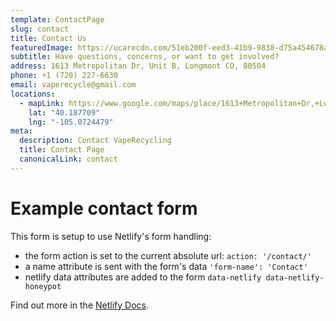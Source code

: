 ```yaml
---
template: ContactPage
slug: contact
title: Contact Us
featuredImage: https://ucarecdn.com/51eb200f-eed3-41b9-9838-d75a454678af/
subtitle: Have questions, concerns, or want to get involved?
address: 1613 Metropolitan Dr, Unit B, Longmont CO, 80504
phone: +1 (720) 227-6630
email: vaperecycle@gmail.com
locations:
  - mapLink: https://www.google.com/maps/place/1613+Metropolitan+Dr,+Longmont,+CO+80504/@40.187709,-105.0724479,17z/
    lat: "40.187709"
    lng: "-105.0724479"
meta:
  description: Contact VapeRecycling
  title: Contact Page
  canonicalLink: contact
---
```


# Example contact form

This form is setup to use Netlify's form handling:

- the form action is set to the current absolute url: `action: '/contact/'`
- a name attribute is sent with the form's data `'form-name': 'Contact'`
- netlify data attributes are added to the form `data-netlify data-netlify-honeypot`

Find out more in the [Netlify Docs](https://www.netlify.com/docs/form-handling/).
